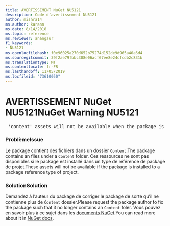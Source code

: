 ```yaml
---
title: AVERTISSEMENT NuGet NU5121
description: Code d’avertissement NU5121
author: mishra14
ms.author: karann
ms.date: 8/14/2018
ms.topic: reference
ms.reviewer: anangaur
f1_keywords:
- NU5121
ms.openlocfilehash: f0e96025a270d652b75274d152de9d965a40a6d4
ms.sourcegitcommit: 39f2ae79fbbc308e06acf67ee8e24cfcdb2c831b
ms.translationtype: MT
ms.contentlocale: fr-FR
ms.lasthandoff: 11/05/2019
ms.locfileid: "73610050"
---
```

# <a name="nuget-warning-nu5121"></a><span data-ttu-id="38fc7-103">AVERTISSEMENT NuGet NU5121</span><span class="sxs-lookup"><span data-stu-id="38fc7-103">NuGet Warning NU5121</span></span>
<pre> 'content' assets will not be available when the package is installed after the migration.</pre>

### <a name="issue"></a><span data-ttu-id="38fc7-104">Problème</span><span class="sxs-lookup"><span data-stu-id="38fc7-104">Issue</span></span>

<span data-ttu-id="38fc7-105">Le package contient des fichiers dans un dossier `Content`.</span><span class="sxs-lookup"><span data-stu-id="38fc7-105">The package contains an files under a `Content` folder.</span></span> <span data-ttu-id="38fc7-106">Ces ressources ne sont pas disponibles si le package est installé dans un type de référence de package de projet.</span><span class="sxs-lookup"><span data-stu-id="38fc7-106">These assets will not be available if the package is installed to a package reference type of project.</span></span>


### <a name="solution"></a><span data-ttu-id="38fc7-107">Solution</span><span class="sxs-lookup"><span data-stu-id="38fc7-107">Solution</span></span>

<span data-ttu-id="38fc7-108">Demandez à l’auteur du package de corriger le package de sorte qu’il ne contienne plus de `Content` dossier.</span><span class="sxs-lookup"><span data-stu-id="38fc7-108">Please request the package author to fix the package such that it no longer contains an `Content` foler.</span></span> <span data-ttu-id="38fc7-109">Vous pouvez en savoir plus à ce sujet dans les [documents NuGet](https://docs.microsoft.com/nuget/consume-packages/migrate-packages-config-to-package-reference).</span><span class="sxs-lookup"><span data-stu-id="38fc7-109">You can read more about it in [NuGet docs](https://docs.microsoft.com/nuget/consume-packages/migrate-packages-config-to-package-reference).</span></span>

